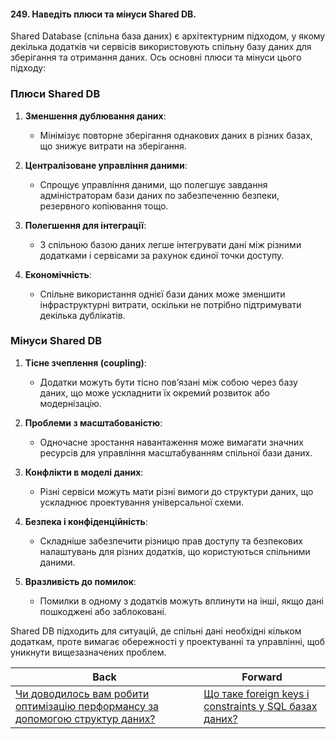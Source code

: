 #### 249. Наведіть плюси та мінуси Shared DB.

Shared Database (спільна база даних) є архітектурним підходом, у якому декілька додатків чи сервісів використовують спільну базу даних для зберігання та отримання даних. Ось основні плюси та мінуси цього підходу:

### Плюси Shared DB

1. **Зменшення дублювання даних**:
   - Мінімізує повторне зберігання однакових даних в різних базах, що знижує витрати на зберігання.

2. **Централізоване управління даними**:
   - Спрощує управління даними, що полегшує завдання адміністраторам бази даних по забезпеченню безпеки, резервного копіювання тощо.

3. **Полегшення для інтеграції**:
   - З спільною базою даних легше інтегрувати дані між різними додатками і сервісами за рахунок єдиної точки доступу.

4. **Економічність**:
   - Спільне використання однієї бази даних може зменшити інфраструктурні витрати, оскільки не потрібно підтримувати декілька дублікатів.

### Мінуси Shared DB

1. **Тісне зчеплення (coupling)**:
   - Додатки можуть бути тісно пов’язані між собою через базу даних, що може ускладнити їх окремий розвиток або модернізацію.

2. **Проблеми з масштабованістю**:
   - Одночасне зростання навантаження може вимагати значних ресурсів для управління масштабуванням спільної бази даних.

3. **Конфлікти в моделі даних**:
   - Різні сервіси можуть мати різні вимоги до структури даних, що ускладнює проектування універсальної схеми.

4. **Безпека і конфіденційність**:
   - Складніше забезпечити різницю прав доступу та безпекових налаштувань для різних додатків, що користуються спільними даними.

5. **Вразливість до помилок**:
   - Помилки в одному з додатків можуть вплинути на інші, якщо дані пошкоджені або заблоковані.

Shared DB підходить для ситуацій, де спільні дані необхідні кільком додаткам, проте вимагає обережності у проектуванні та управлінні, щоб уникнути вищезазначених проблем.

| Back | Forward |
|---|---|
| [Чи доводилось вам робити оптимізацію перформансу за допомогою структур даних?](/ua/senior/database/have-you-ever-had-to-optimize-performance-using-data-structures.md)  | [Що таке foreign keys і constraints у SQL базах даних?](/ua/senior/database/what-are-foreign-keys-and-constraints-in-sql-databases.md) |